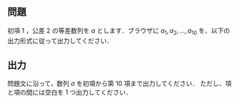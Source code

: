## 問題
初項 $1$ ，公差 $2$ の等差数列を $a$ とします．ブラウザに $a_1, a_2, \ldots, a_{10}$ を、以下の出力形式に従って出力してください．

## 出力
問題文に沿って，数列 $a$ を初項から第 $10$ 項まで出力してください．
ただし、項と項の間には空白を $1$ つ出力してください．
